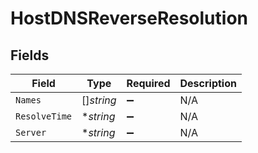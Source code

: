 # HostDNSReverseResolution


## Fields

| Field              | Type               | Required           | Description        |
| ------------------ | ------------------ | ------------------ | ------------------ |
| `Names`            | []*string*         | :heavy_minus_sign: | N/A                |
| `ResolveTime`      | **string*          | :heavy_minus_sign: | N/A                |
| `Server`           | **string*          | :heavy_minus_sign: | N/A                |